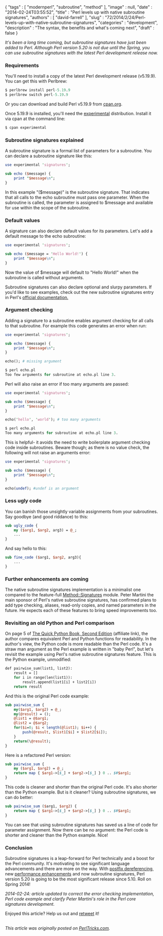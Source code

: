 {
   "tags" : [
      "modernperl",
      "subroutine",
      "method"
   ],
   "image" : null,
   "date" : "2014-02-24T03:55:52",
   "title" : "Perl levels up with native subroutine signatures",
   "authors" : [
      "david-farrell"
   ],
   "slug" : "72/2014/2/24/Perl-levels-up-with-native-subroutine-signatures",
   "categories" : "development",
   "description" : "The syntax, the benefits and what's coming next",
   "draft" : false
}


*It's been a long time coming, but subroutine signatures have just been added to Perl. Although Perl version 5.20 is not due until the Spring, you can use subroutine signatures with the latest Perl development release now.*

### Requirements

You'll need to install a copy of the latest Perl development release (v5.19.9). You can get this with Perlbrew:

```perl
$ perlbrew install perl-5.19.9
$ perlbrew switch perl-5.19.9
```

Or you can download and build Perl v5.19.9 from [cpan.org](http://www.cpan.org/src/README.html).

Once 5.19.9 is installed, you'll need the [experimental](https://metacpan.org/pod/experimental) distribution. Install it via cpan at the command line:

```perl
$ cpan experimental
```

### Subroutine signatures explained

A subroutine signature is a formal list of parameters for a subroutine. You can declare a subroutine signature like this:

```perl
use experimental 'signatures';

sub echo ($message) {
    print "$message\n";
}
```

In this example "($message)" is the subroutine signature. That indicates that all calls to the echo subroutine must pass one parameter. When the subroutine is called, the parameter is assigned to $message and available for use within the scope of the subroutine.

### Default values

A signature can also declare default values for its parameters. Let's add a default message to the echo subroutine:

```perl
use experimental 'signatures';

sub echo ($message = 'Hello World!') {
    print "$message\n";
}
```

Now the value of $message will default to "Hello World!" when the subroutine is called without arguments.

Subroutine signatures can also declare optional and slurpy parameters. If you'd like to see examples, check out the new subroutine signatures entry in Perl's [official documentation.](http://search.cpan.org/~tonyc/perl-5.19.9/pod/perlsub.pod#Signatures)

### Argument checking

Adding a signature to a subroutine enables argument checking for all calls to that subroutine. For example this code generates an error when run:

```perl
use experimental 'signatures';

sub echo ($message) {
    print "$message\n";
}

echo(); # missing argument
```

```perl
$ perl echo.pl
Too few arguments for subroutine at echo.pl line 3.
```

Perl will also raise an error if too many arguments are passed:

```perl
use experimental 'signatures';

sub echo ($message) {
    print "$message\n";
}

echo('hello', 'world'); # too many arguments
```

```perl
$ perl echo.pl
Too many arguments for subroutine at echo.pl line 3.
```

This is helpful- it avoids the need to write boilerplate argument checking code inside subroutines. Beware though; as there is no value check, the following will not raise an arguments error:

```perl
use experimental 'signatures';

sub echo ($message) {
    print "$message\n";
}

echo(undef); #undef is an argument
```

### Less ugly code

You can banish those unsightly variable assignments from your subroutines. Say goodbye (and good riddance) to this:

```perl
sub ugly_code {
    my ($arg1, $arg2, arg3) = @_;
    ...
}
```

And say hello to this:

```perl
sub fine_code ($arg1, $arg2, arg3){
    ...
}
```

### Further enhancements are coming

The native subroutine signatures implementation is a minimalist one compared to the feature-full [Method::Signatures](https://metacpan.org/pod/Method::Signatures) module. Peter Martini the main sponsor of Perl's native subroutine signatures, has confirmed plans to add type checking, aliases, read-only copies, and named parameters in the future. He expects each of these features to bring speed improvements too.

### Revisiting an old Python and Perl comparison

On page 5 of [The Quick Python Book, Second Edition](http://www.amazon.com/gp/product/193518220X/ref=as_li_qf_sp_asin_tl?ie=UTF8&camp=1789&creative=9325&creativeASIN=193518220X&linkCode=as2&tag=perltrickscom-20) (affiliate link), the author compares equivalent Perl and Python functions for readability. In the author's view, the Python code is more readable than the Perl code. It's a straw man argument as the Perl example is written in "baby Perl", but let's revisit the example using Perl's native subroutine signatures feature. This is the Python example, unmodified:

```perl
def pairwise_sum(list1, list2):
    result = []
    for i in range(len(list1)):
        result.append(list1[i] + list2[i])
    return result
```

And this is the original Perl code example:

```perl
sub pairwise_sum {
    my($arg1, $arg2) = @_;
    my(@result) = ();
    @list1 = @$arg1;
    @list2 = @$arg2;
    for($i=0; $i < length(@list1); $i++) {
        push(@result, $list1[$i] + $list2[$i]);
    }
    return(\@result);
}
```

Here is a refactored Perl version:

```perl
sub pairwise_sum {
    my ($arg1, $arg2) = @_;
    return map { $arg1->[$_] + $arg2->[$_] } 0 .. $#$arg1;
}
```

This code is cleaner and shorter than the original Perl code. It's also shorter than the Python example. But is it cleaner? Using subroutine signatures, we can do better:

```perl
sub pairwise_sum ($arg1, $arg2) {
    return map { $arg1->[$_] + $arg2->[$_] } 0 .. $#$arg1;
}
```

You can see that using subroutine signatures has saved us a line of code for parameter assignment. Now there can be no argument: the Perl code is shorter and cleaner than the Python example. Nice!

### Conclusion

Subroutine signatures is a leap-forward for Perl technically and a boost for the Perl community. It's motivating to see significant language advancements and there are more on the way. With [postfix dereferencing](http://perltricks.com/article/68/2014/2/13/Cool-new-Perl-feature-postfix-dereferencing), new [performance enhancements](http://blogs.perl.org/users/matthew_horsfall/2014/02/perl-519x-performance-improvements.html) and now subroutine signatures, Perl version 5.20 is going to be the most significant release since 5.10. Roll on Spring 2014!

*2014-02-24: article updated to correct the error checking implementation, Perl code example and clarify Peter Martini's role in the Perl core signatures development.*

Enjoyed this article? Help us out and [retweet](https://twitter.com/intent/tweet?original_referer=http%3A%2F%2Fperltricks.com%2Farticle%2F72%2F2014%2F2%2F24%2FPerl-levels-up-with-native-subroutine-signatures&text=Perl+levels+up+with+native+subroutine+signatures&tw_p=tweetbutton&url=http%3A%2F%2Fperltricks.com%2Farticle%2F72%2F2014%2F2%2F24%2FPerl-levels-up-with-native-subroutine-signatures&via=perltricks) it!

\
*This article was originally posted on [PerlTricks.com](http://perltricks.com).*
